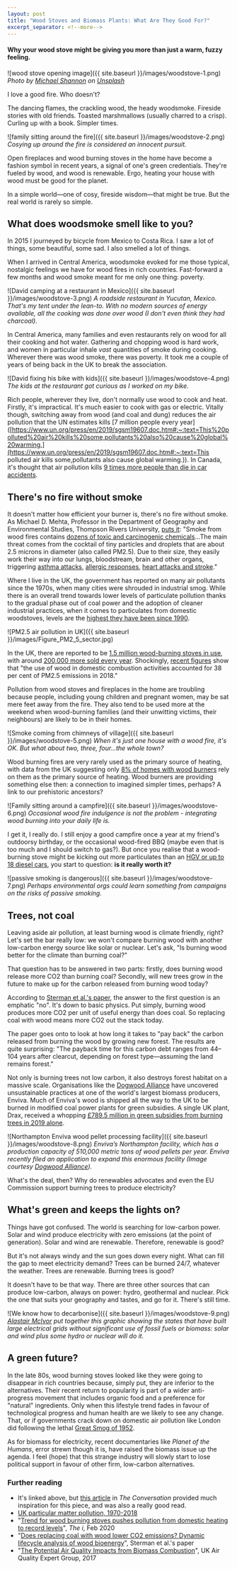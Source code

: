 ```yaml
---
layout: post
title: "Wood Stoves and Biomass Plants: What Are They Good For?"
excerpt_separator: <!--more-->
---
```


#### Why your wood stove might be giving you more than just a warm, fuzzy feeling.

![wood stove opening image]({{ site.baseurl }}/images/woodstove-1.png)
*Photo by [Michael Shannon](https://unsplash.com/@mgshannon?utm_source=unsplash&utm_medium=referral&utm_content=creditCopyText) on [Unsplash](https://unsplash.com/?utm_source=unsplash&utm_medium=referral&utm_content=creditCopyText)*

I love a good fire. Who doesn't? 

The dancing flames, the crackling wood, the heady woodsmoke. Fireside stories with old friends. Toasted marshmallows (usually charred to a crisp). Curling up with a book. Simpler times.

<!--more-->

![family sitting around the fire]({{ site.baseurl }}/images/woodstove-2.png)
*Cosying up around the fire is considered an innocent pursuit.*

Open fireplaces and wood burning stoves in the home have become a fashion symbol in recent years, a signal of one's green credentials. They're fueled by wood, and wood is renewable. Ergo, heating your house with wood must be good for the planet.

In a simple world⁠—one of cosy, fireside wisdom⁠—that might be true. But the real world is rarely so simple.

<!--more-->

## What does woodsmoke smell like to you?

In 2015 I journeyed by bicycle from Mexico to Costa Rica. I saw a lot of things, some beautiful, some sad. I also smelled a lot of things. 

When I arrived in Central America, woodsmoke evoked for me those typical, nostalgic feelings we have for wood fires in rich countries. Fast-forward a few months and wood smoke meant for me only one thing: poverty. 

![David camping at a restaurant in Mexico]({{ site.baseurl }}/images/woodstove-3.png)
*A roadside restaurant in Yucutan, Mexico. That's my tent under the lean-to. With no modern sources of energy available, all the cooking was done over wood (I don't even think they had charcoal).*

In Central America, many families and even restaurants rely on wood for all their cooking and hot water. Gathering and chopping wood is hard work, and women in particular inhale *vast* quantities of smoke during cooking. Wherever there was wood smoke, there was poverty. It took me a couple of years of being back in the UK to break the association.

![David fixing his bike with kids]({{ site.baseurl }}/images/woodstove-4.png)
*The kids at the restaurant got curious as I worked on my bike.*

Rich people, wherever they live, don't normally use wood to cook and heat. Firstly, it's impractical. It's much easier to cook with gas or electric. Vitally though, switching away from wood (and coal and dung) reduces the air pollution that the UN estimates kills [7 million people every year]([https://www.un.org/press/en/2019/sgsm19607.doc.htm#:~:text=This%20polluted%20air%20kills%20some,pollutants%20also%20cause%20global%20warming.](https://www.un.org/press/en/2019/sgsm19607.doc.htm#:~:text=This polluted air kills some,pollutants also cause global warming.)). In Canada, it's thought that air pollution kills [9 times more people than die in car accidents](https://www.cmaj.ca/content/185/18/1557).

## There's no fire without smoke

It doesn't matter how efficient your burner is, there's no fire without smoke. As Michael D. Mehta, Professor in the Department of Geography and Environmental Studies, Thompson Rivers University, [puts it](https://theconversation.com/blame-wood-burning-stoves-for-winter-air-pollution-and-health-threats-110662): "Smoke from wood fires contains [dozens of toxic and carcinogenic chemicals](https://doi.org/10.1016/j.atmosenv.2016.11.048)...The main threat comes from the cocktail of tiny particles and droplets that are about 2.5 microns in diameter (also called PM2.5). Due to their size, they easily work their way into our lungs, bloodstream, brain and other organs, triggering [asthma attacks](https://www.doi.org/10.1111/resp.12108), [allergic responses](https://www.doi.org/10.1016/j.jaci.2005.11.046), [heart attacks and stroke](https://www.doi.org/10.1016/j.amjcard.2005.08.061)."

Where I live in the UK, the government has reported on many air pollutants since the 1970s, when many cities were shrouded in industrial smog. While there is an overall trend towards lower levels of particulate pollution thanks to the gradual phase out of coal power and the adoption of cleaner industrial practices, when it comes to particulates from domestic woodstoves, levels are the [highest they have been since 1990](https://www.gov.uk/government/publications/emissions-of-air-pollutants/emissions-of-air-pollutants-in-the-uk-1970-to-2018-particulate-matter-pm10-and-pm25#trends-in-total-annual-emissions-of-pm10-and-pm25-in-the-uk-1970-to-2018).

![PM2.5 air pollution in UK]({{ site.baseurl }}/images/Figure_PM2_5_sector.jpg)

In the UK, there are reported to be [1.5 million wood-burning stoves in use](https://inews.co.uk/news/environment/wood-burning-stoves-trend-pollution-domestic-heating-398075), with around [200,000 more sold every year](http://www.stoveindustryalliance.com/newsarticle/?LatestNews_ID=10000&pPK=618f83d6-c438-4b35-9515-8c3b1aa76bf9). Shockingly, [recent figures](https://www.gov.uk/government/publications/emissions-of-air-pollutants/emissions-of-air-pollutants-in-the-uk-1970-to-2018-particulate-matter-pm10-and-pm25#trends-in-total-annual-emissions-of-pm10-and-pm25-in-the-uk-1970-to-2018) show that "the use of wood in domestic combustion activities accounted for 38 per cent of PM2.5 emissions in 2018." 

Pollution from wood stoves and fireplaces in the home are troubling because people, including young children and pregnant women, may be sat mere feet away from the fire. They also tend to be used more at the weekend when wood-burning families (and their unwitting victims, their neighbours) are likely to be in their homes.

![Smoke coming from chimneys of village]({{ site.baseurl }}/images/woodstove-5.png)
*When it's just one house with a wood fire, it's OK. But what about two, three, four...the whole town?*

Wood burning fires are very rarely used as the primary source of heating, with data from the UK suggesting only [8% of homes with wood burners](https://uk-air.defra.gov.uk/assets/documents/reports/cat11/1708081027_170807_AQEG_Biomass_report.pdf) rely on them as the primary source of heating. Wood burners are providing something else then: a connection to imagined simpler times, perhaps? A link to our prehistoric ancestors? 

![Family sitting around a campfire]({{ site.baseurl }}/images/woodstove-6.png)
*Occasional wood fire indulgence is not the problem - integrating wood burning into your daily life is.*

I get it, I really do. I still enjoy a good campfire once a year at my friend's outdoorsy birthday, or the occasional wood-fired BBQ (maybe even that is too much and I should switch to gas?). But once you realise that a wood-burning stove might be kicking out more particulates than an [HGV or up to 18 diesel cars](https://uk-air.defra.gov.uk/assets/documents/reports/cat11/1708081027_170807_AQEG_Biomass_report.pdf), you start to question: **is it really worth it?**

![passive smoking is dangerous]({{ site.baseurl }}/images/woodstove-7.png)
*Perhaps environmental orgs could learn something from campaigns on the risks of passive smoking.*

## Trees, not coal

Leaving aside air pollution, at least burning wood is climate friendly, right? Let's set the bar really low: we won't compare burning wood with another low-carbon energy source like solar or nuclear. Let's ask, "Is burning wood better for the climate than burning coal?"

That question has to be answered in two parts: firstly, does burning wood release more CO2 than burning coal? Secondly, will new trees grow in the future to make up for the carbon released from burning wood today?

According to [Sterman et al.'s paper](https://iopscience.iop.org/article/10.1088/1748-9326/aaa512/meta), the answer to the first question is an emphatic "no". It's down to basic physics. Put simply, burning wood produces more CO2 per unit of useful energy than does coal. So replacing coal with wood means more CO2 out the stack today.

The paper goes onto to look at how long it takes to "pay back" the carbon released from burning the wood by growing new forest. The results are quite surprising: "The payback time for this carbon debt ranges from 44–104 years after clearcut, depending on forest type—assuming the land remains forest."

Not only is burning trees not low carbon, it also destroys forest habitat on a massive scale. Organisations like the [Dogwood Alliance](https://www.dogwoodalliance.org/2019/04/a-thousand-foot-view-of-industrial-logging/) have uncovered unsustainable practices at one of the world's largest biomass producers, Enviva. Much of Enviva's wood is shipped all the way to the UK to be burned in modified coal power plants for green subsidies. A single UK plant, Drax, received a whopping [£789.5 million in green subsidies from burning trees in 2019 alone](https://www.biofuelwatch.org.uk/axedrax-campaign/#C3).

![Northampton Enviva wood pellet processing facility]({{ site.baseurl }}/images/woodstove-8.png)
*Enviva’s Northampton facility, which has a production capacity of 510,000 metric tons of wood pellets per year. Enviva recently filed an application to expand this enormous facility (Image courtesy [Dogwood Alliance](https://www.dogwoodalliance.org/2019/04/a-thousand-foot-view-of-industrial-logging/)).*

What's the deal, then? Why do renewables advocates and even the EU Commission support burning trees to produce electricity? 

## What's green and keeps the lights on?

Things have got confused. The world is searching for low-carbon power. Solar and wind produce electricity with zero emissions (at the point of generation). Solar and wind are renewable. Therefore, renewable is good?

But it's not always windy and the sun goes down every night. What can fill the gap to meet electricity demand? Trees can be burned 24/7, whatever the weather. Trees are renewable. Burning trees is good?

It doesn't have to be that way. There are three other sources that can produce low-carbon, always on power: hydro, geothermal and nuclear. Pick the one that suits your geography and tastes, and go for it. There's still time.

![We know how to decarbonise]({{ site.baseurl }}/images/woodstove-9.png)
*[Alastair McIvor](https://poetandengineer.com/2019/02/13/we-know-how-to-do-this/) put together this graphic showing the states that have built large electrical grids without significant use of fossil fuels or biomass: solar and wind plus some hydro or nuclear will do it.*

## A green future?

In the late 80s, wood burning stoves looked like they were going to disappear in rich countries because, simply put, they are inferior to the alternatives. Their recent return to popularity is part of a wider anti-progress movement that includes organic food and a preference for "natural" ingredients. Only when this lifestyle trend fades in favour of technological progress and human health are we likely to see any change. That, or if governments crack down on domestic air pollution like London did following the lethal [Great Smog of 1952](https://en.wikipedia.org/wiki/Clean_Air_Act_1956).

As for biomass for electricity, recent documentaries like *Planet of the Humans*, error strewn though it is, have raised the biomass issue up the agenda. I feel (hope) that this strange industry will slowly start to lose political support in favour of other firm, low-carbon alternatives.

### Further reading

* It's linked above, but [this article](https://theconversation.com/blame-wood-burning-stoves-for-winter-air-pollution-and-health-threats-110662) in *The Conversation* provided much inspiration for this piece, and was also a really good read.
* [UK particular matter pollution, 1970-2018](https://www.gov.uk/government/publications/emissions-of-air-pollutants/emissions-of-air-pollutants-in-the-uk-1970-to-2018-particulate-matter-pm10-and-pm25#trends-in-total-annual-emissions-of-pm10-and-pm25-in-the-uk-1970-to-2018)
* "[Trend for wood burning stoves pushes pollution from domestic heating to record levels](https://inews.co.uk/news/environment/wood-burning-stoves-trend-pollution-domestic-heating-398075)", *The i*, Feb 2020
* "[Does replacing coal with wood lower CO2 emissions? Dynamic lifecycle analysis of wood bioenergy](https://iopscience.iop.org/article/10.1088/1748-9326/aaa512/meta)", Sterman et al.'s paper
* "[The Potential Air Quality Impacts from Biomass Combustion](https://uk-air.defra.gov.uk/assets/documents/reports/cat11/1708081027_170807_AQEG_Biomass_report.pdf)", UK Air Quality Expert Group, 2017





